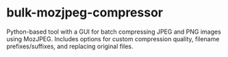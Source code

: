 # bulk-mozjpeg-compressor
Python-based tool with a GUI for batch compressing JPEG and PNG images using MozJPEG. Includes options for custom compression quality, filename prefixes/suffixes, and replacing original files.

